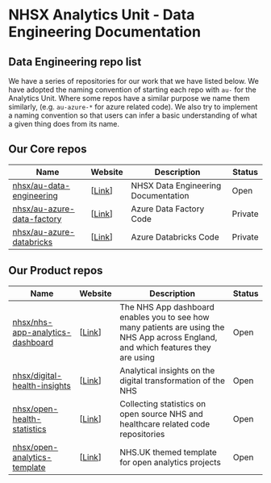 # NHSX Analytics Unit - Data Engineering Documentation

## Data Engineering repo list

We have a series of repositories for our work that we have listed below. We have adopted the naming convention of starting each repo with `au-` for the Analytics Unit. Where some repos have a similar purpose we name them similarly, (e.g. `au-azure-*` for azure related code). We also try to implement a naming convention so that users can infer a basic understanding of what a given thing does from its name.

## Our Core repos

| Name            | Website       | Description         | Status |
|-----------------|---------------|---------------------|--------|
| [nhsx/au-data-engineering](https://github.com/nhsx/nhsx-data-engineering)   | [[Link](https://nhsx.github.io/au-data-engineering/)] | NHSX Data Engineering Documentation | Open |
| [nhsx/au-azure-data-factory]()   | [[Link](https://github.com/nhsx/au-azure-data-factory)] | Azure Data Factory Code             | Private |
| [nhsx/au-azure-databricks]()     | [[Link](https://github.com/nhsx/au-azure-databricks)]   | Azure Databricks Code               | Private |

## Our Product repos

| Name            | Website       | Description         | Status |
|-----------------|---------------|---------------------|--------|
| [nhsx/nhs-app-analytics-dashboard](https://github.com/nhsx/nhs-app-analytics-dashboard)     | [[Link](https://digital.nhs.uk/services/nhs-app/nhs-app-dashboard)]   | The NHS App dashboard enables you to see how many patients are using the NHS App across England, and which features they are using | Open |
| [nhsx/digital-health-insights](nhsx/digital-health-insights)   | [[Link](https://nhsx.github.io/digital-health-insights/)] | Analytical insights on the digital transformation of the NHS | Open |
| [nhsx/open-health-statistics](https://github.com/nhsx/digital-health-insights)   | [[Link](https://nhsx.github.io/open-health-statistics/)] | Collecting statistics on open source NHS and healthcare related code repositories | Open |
| [nhsx/open-analytics-template](https://github.com/nhsx/open-analytics-template)  | [[Link](https://nhsx.github.io/open-analytics-template/)]   | NHS.UK themed template for open analytics projects | Open |
